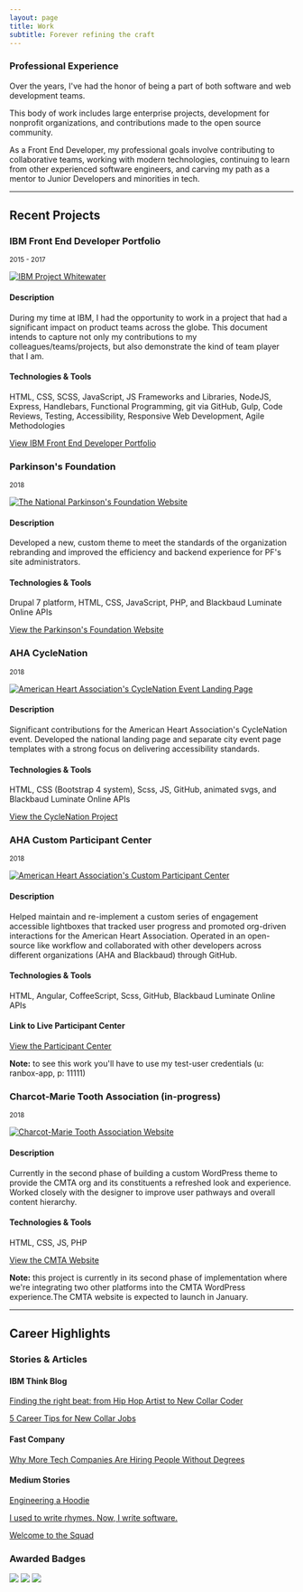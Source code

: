 ```yaml
---
layout: page
title: Work
subtitle: Forever refining the craft
---
```


<div class="project_section">
  <h3 class="project_title">Professional Experience</h3>
  <p>Over the years, I've had the honor of being a part of both software and web development teams.</p>
  
  <p>This body of work includes large enterprise projects, development for nonprofit organizations, and contributions made to the open source community.</p>

  <p>As a Front End Developer, my professional goals involve contributing to collaborative teams, working with modern technologies, continuing to learn from other experienced software engineers, and carving my path as a mentor to Junior Developers and minorities in tech.</p>
</div>
<hr class="divider_GREEN">
<h2>Recent Projects</h2>
<div class="project_card">
  <h3 class="project_title">IBM Front End Developer Portfolio</h3>
  <p><small>2015 - 2017</small></p>
  <a href="http://randytolentino.com/assets/docs/randy_tolentino_IBM_portfolio.pdf" target="blank"><img class="project_img" src="https://image.ibb.co/gj9qmp/portfolio_screenshot.png" alt="IBM Project Whitewater"></a>
  <h4 class="project_property">Description</h4>
  <p>During my time at IBM, I had the opportunity to work in a project that had a significant impact on product teams across the globe. This document intends to capture not only my contributions to my colleagues/teams/projects, but also demonstrate the kind of team player that I am.</p>
  <h4 class="project_property">Technologies & Tools</h4>
  <p>HTML, CSS, SCSS, JavaScript, JS Frameworks and Libraries, NodeJS, Express, Handlebars, Functional Programming, git via GitHub, Gulp, Code Reviews, Testing, Accessibility, Responsive Web Development, Agile Methodologies</p>
  <p><a class="project_link" href="http://randytolentino.com/assets/docs/randy_tolentino_IBM_portfolio.pdf" target="blank">View IBM Front End Developer Portfolio</a></p>
</div>

<div class="project_card">
  <h3 class="project_title">Parkinson's Foundation</h3>
  <p><small>2018</small></p>
  <a href="http://parkinson.org/" target="blank"><img class="project_img" src="https://image.ibb.co/igawRp/parkinsons_foundation_screenshot.png" alt="The National Parkinson's Foundation Website"></a>
  <h4 class="project_property">Description</h4>
  <p>Developed a new, custom theme to meet the standards of the organization rebranding and improved the efficiency and backend experience for PF's site administrators.</p>
  <h4 class="project_property">Technologies & Tools</h4>
  <p>Drupal 7 platform, HTML, CSS, JavaScript, PHP, and Blackbaud Luminate Online APIs</p>
  <p><a class="project_link" href="http://parkinson.org/" target="blank">View the Parkinson's Foundation Website</a></p>
</div>

<div class="project_card">
  <h3 class="project_title">AHA CycleNation</h3>
  <p><small>2018</small></p>
  <a href="https://www2.heart.org/site/SPageServer/?pagename=cn_home" target="blank"><img class="project_img" src="https://image.ibb.co/gbMECU/aha_cyclenation_screenshot.png" alt="American Heart Association's CycleNation Event Landing Page"></a>
  <h4 class="project_property">Description</h4>
  <p>Significant contributions for the American Heart Association's CycleNation event. Developed the national landing page and separate city event page templates with a strong focus on delivering accessibility standards.</p>
  <h4 class="project_property">Technologies & Tools</h4>
  <p>HTML, CSS (Bootstrap 4 system), Scss, JS, GitHub, animated svgs, and Blackbaud Luminate Online APIs</p>
  <p><a class="project_link" href="https://www2.heart.org/site/SPageServer/?pagename=cn_home" target="blank">View the CycleNation Project</a></p>
</div>

<div class="project_card">
  <h3 class="project_title">AHA Custom Participant Center</h3>
  <p><small>2018</small></p>
  <a href="https://secure3.convio.net/heartdev/site/SPageServer?pagename=heartwalk_participant_center&pc2_page=center&pc2_page=center&fr_id=3491#/dashboard" target="blank"><img class="project_img" src="https://image.ibb.co/gWJ0mp/aha_pc_screenshot.png" alt="American Heart Association's Custom Participant Center"></a>
  <h4 class="project_property">Description</h4>
  <p>Helped maintain and re-implement a custom series of engagement accessible lightboxes that tracked user progress and promoted org-driven interactions for the American Heart Association. Operated in an open-source like workflow and collaborated with other developers across different organizations (AHA and Blackbaud) through GitHub.</p>
  <h4 class="project_property">Technologies & Tools</h4>
  <p>HTML, Angular, CoffeeScript, Scss, GitHub, Blackbaud Luminate Online APIs</p>
  <h4 class="project_property">Link to Live Participant Center</h4>
  <p><a class="project_link" href="https://secure3.convio.net/heartdev/site/SPageServer?pagename=heartwalk_participant_center&pc2_page=center&pc2_page=center&fr_id=3491#/dashboard" target="blank">View the Participant Center</a></p>
  <p class="project_note"><strong>Note:</strong> to see this work you'll have to use my test-user credentials (u: ranbox-app, p: 11111)</p>
</div>

<div class="project_card project_card_last">
  <h3 class="project_title">Charcot-Marie Tooth Association (in-progress)</h3>
  <p><small>2018</small></p>
  <a href="https://cmtausa.wpengine.com" target="blank"><img class="project_img" src="https://image.ibb.co/eroNz9/cmta_screenshot.png" alt="Charcot-Marie Tooth Association Website"></a>
  <h4 class="project_property">Description</h4>
  <p>Currently in the second phase of building a custom WordPress theme to provide the CMTA org and its constituents a refreshed look and experience. Worked closely with the designer to improve user pathways and overall content hierarchy.</p>
  <h4 class="project_property">Technologies & Tools</h4>
  <p>HTML, CSS, JS, PHP</p>
  <p><a class="project_link" href="https://cmtausa.wpengine.com" target="blank">View the CMTA Website</a></p>
  <p class="project_note"><strong>Note:</strong> this project is currently in its second phase of implementation where we're integrating two other platforms into the CMTA WordPress experience.The CMTA website is expected to launch in January.</p>
</div>

<hr class="divider_GREEN">
<h2>Career Highlights</h2>
<div class="project_highlight">
  <h3 class="project_title">Stories & Articles</h3>
  <h4>IBM Think Blog</h4>
  <p><a href="https://www.ibm.com/blogs/policy/randy-tolentino/" target="blank">Finding the right beat: from Hip Hop Artist to New Collar Coder</a></p>
  <p><a href="https://www.ibm.com/blogs/policy/5-career-tips-new-collar-jobs/" target="blank">5 Career Tips for New Collar Jobs</a></p>
  <h4>Fast Company</h4>
  <p><a href="https://www.fastcompany.com/3069259/why-more-tech-companies-are-hiring-people-without-degrees" target="blank">Why More Tech Companies Are Hiring People Without Degrees</a></p>
  <h4>Medium Stories</h4>
  <p><a href="https://medium.com/@techtolentino/engineering-a-hoodie-1d1b5f320d53" target="blank">Engineering a Hoodie</a></p>
  <p><a href="https://medium.com/codebuddies/i-used-to-write-rhymes-now-i-write-software-bf5d2b27578" target="blank">I used to write rhymes. Now, I write software.</a></p>
  <p><a href="https://medium.com/@techtolentino/welcome-to-the-squad-5995fcba168f" target="blank">Welcome to the Squad</a></p>
</div>

<div class="project_highlight">
  <h3 class="project_title">Awarded Badges</h3>
  <div class="project_badges">
    <a class="project_badges_item" href="https://www.youracclaim.com/badges/4a72c78c-e27f-49ff-a234-6c56a18743c4/linked_in" target="blank"><img src="https://image.ibb.co/hUbzWp/AA_Badge_explorer_352.png"></a>
    <a class="project_badges_item" href="https://www.youracclaim.com/badges/2189ff68-0460-41ff-a528-d842c17c07ad/linked_in" target="blank"><img src="https://image.ibb.co/f8A4xU/Badges_v8_07_Practitioner.png"></a>
    <a class="project_badges_item" href="https://www.youracclaim.com/badges/a25b2d3c-3a59-47da-9678-aac974b91c85/linked_in" target="blank"><img src="https://image.ibb.co/fbXv49/Badges_v8_08_Co_Creator.png"></a>
  </div>
</div>